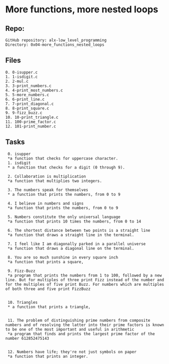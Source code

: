 # More functions, more nested loops

## Repo:

    GitHub repository: alx-low_level_programming
    Directory: 0x04-more_functions_nested_loops


   ## Files
    0. 0-isupper.c
    1. 1-isdigit.c
    2. 2-mul.c
    3. 3-print_numbers.c
    4. 4-print_most_numbers.c
    5. 5-more_numbers.c
    6. 6-print_line.c
    7. 7-print_diagonal.c
    8. 8-print_square.c
    9. 9-fizz_buzz.c
    10. 10-print_triangle.c
    11. 100-prime_factor.c
    12. 101-print_number.c

## Tasks

     0. isupper
     *a function that checks for uppercase character.
     1. isdigit
     * a function that checks for a digit (0 through 9).

     2. Collaboration is multiplication
     *a function that multiplies two integers.

     3. The numbers speak for themselves
     * a function that prints the numbers, from 0 to 9

     4. I believe in numbers and signs
     *a function that prints the numbers, from 0 to 9

     5. Numbers constitute the only universal language
     *a function that prints 10 times the numbers, from 0 to 14

     6. The shortest distance between two points is a straight line
     *a function that draws a straight line in the terminal.

     7. I feel like I am diagonally parked in a parallel universe
     *a function that draws a diagonal line on the terminal.

     8. You are so much sunshine in every square inch
     *a function that prints a square,

     9. Fizz-Buzz
     *a program that prints the numbers from 1 to 100, followed by a new line. But for multiples of three print Fizz instead of the number and for the multiples of five print Buzz. For numbers which are multiples of both three and five print FizzBuzz


     10. Triangles
     * a function that prints a triangle,


     11. The problem of distinguishing prime numbers from composite numbers and of resolving the latter into their prime factors is known to be one of the most important and useful in arithmetic
     *a program that finds and prints the largest prime factor of the number 612852475143


     12. Numbers have life; they're not just symbols on paper
     *a function that prints an integer.